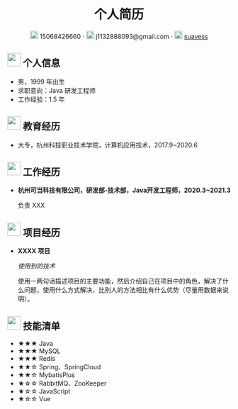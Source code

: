 <center>
     <h1>个人简历</h1>
     <div>
         <span>
             <img src="assets/phone-solid.svg" width="18px">
             15068426660
         </span>
         ·
         <span>
             <img src="assets/envelope-solid.svg" width="18px">
              j1132888093@gmail.com
         </span>
         ·
         <span>
             <img src="assets/github-brands.svg" width="18px">
             <a href="https://github.com/suavess">suavess</a>
         </span>
     </div>
 </center>

 ## <img src="assets/info-circle-solid.svg" width="30px"> 个人信息 

 - 男，1999 年出生
 - 求职意向：Java 研发工程师
 - 工作经验：1.5 年
 
## <img src="assets/graduation-cap-solid.svg" width="30px"> 教育经历

- 大专，杭州科技职业技术学院，计算机应用技术，2017.9~2020.6

## <img src="assets/briefcase-solid.svg" width="30px"> 工作经历

- **杭州可当科技有限公司，研发部-技术部，Java开发工程师，2020.3~2021.3**

   负责 XXX

## <img src="assets/project-diagram-solid.svg" width="30px"> 项目经历

- **XXXX 项目**

  *使用到的技术*

  使用一两句话描述项目的主要功能，然后介绍自己在项目中的角色，解决了什么问题，使用什么方式解决，比别人的方法相比有什么优势（尽量用数据来说明）。

## <img src="assets/tools-solid.svg" width="30px"> 技能清单

- ★★★ Java
- ★★★ MySQL
- ★★★ Redis
- ★★☆ Spring、SpringCloud
- ★★☆ MybatisPlus
- ★☆☆ RabbitMQ、ZooKeeper
- ★☆☆ JavaScript
- ★☆☆ Vue
